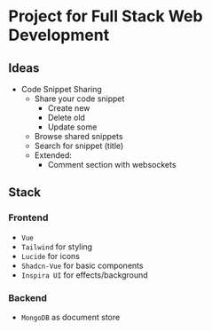 # Project for Full Stack Web Development

## Ideas
- Code Snippet Sharing
    * Share your code snippet
        - Create new
        - Delete old
        - Update some
    * Browse shared snippets
    * Search for snippet (title)
    * Extended: 
        - Comment section with websockets

## Stack
### Frontend
- `Vue`
- `Tailwind` for styling
- `Lucide` for icons
- `Shadcn-Vue` for basic components
- `Inspira UI` for effects/background


### Backend
- `MongoDB` as document store
